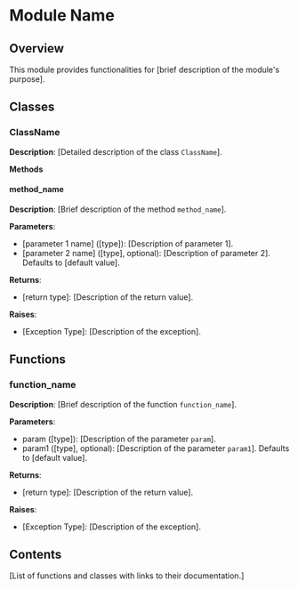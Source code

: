 # Module Name

## Overview

This module provides functionalities for [brief description of the module's purpose].


## Classes

### ClassName

**Description**: [Detailed description of the class `ClassName`].


**Methods**

#### method_name

**Description**: [Brief description of the method `method_name`].

**Parameters**:

- [parameter 1 name] ([type]): [Description of parameter 1].
- [parameter 2 name] ([type], optional): [Description of parameter 2]. Defaults to [default value].

**Returns**:

- [return type]: [Description of the return value].

**Raises**:

- [Exception Type]: [Description of the exception].


## Functions

### function_name

**Description**: [Brief description of the function `function_name`].

**Parameters**:

- param ([type]): [Description of the parameter `param`].
- param1 ([type], optional): [Description of the parameter `param1`]. Defaults to [default value].

**Returns**:

- [return type]: [Description of the return value].

**Raises**:

- [Exception Type]: [Description of the exception].


## Contents

[List of functions and classes with links to their documentation.]